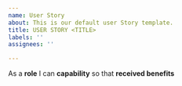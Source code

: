 ```yaml
---
name: User Story
about: This is our default user Story template.
title: USER STORY <TITLE>
labels: ''
assignees: ''

---
```


As a **role** I can **capability** so that **received benefits**
